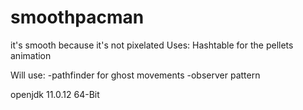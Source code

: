 # smoothpacman
it's smooth because it's not pixelated
Uses:
Hashtable for the pellets animation

Will use:
-pathfinder for ghost movements
-observer pattern

openjdk 11.0.12 64-Bit
